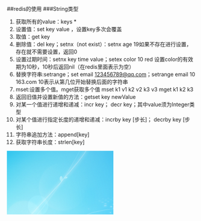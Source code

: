 ##redis的使用
###String类型

1. 获取所有的value：keys *
2. 设置值：set key value ，设置key多次会覆盖
3. 取值：get key
4. 删除值：del key；setnx（not exist）：setnx age 19如果不存在进行设置，存在就不需要设置，返回0
5. 设置过期时间：setnx key time value；setex color 10 red 设置color的有效期为10秒，10秒后返回nil（在redis里面表示为空）
6. 替换字符串:setrange；set email 123456789@qq.com；setrange email 10 163.com 10表示从第几位开始替换后面的字符串
7. mset:设置多个值。mget获取多个值 mset k1 v1 k2 v2 k3 v3  mget k1 k2 k3
8. 返回旧值并设置新值的方法：getset key newValue
9. 对某一个值进行递增和递减：incr key； decr key；其中value须为Integer类型
10. 对某个值进行指定长度的递增和递减：incrby key [步长]； decrby key [步长]
11. 字符串追加方法：append[key]
12. 获取字符串长度：strlen[key]

<img alt="redis的使用-e2ffab53.png" src="assets/redis的使用-e2ffab53.png" width="" height="" >
